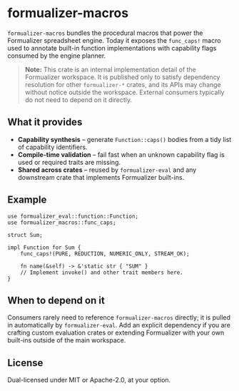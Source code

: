 # formualizer-macros

`formualizer-macros` bundles the procedural macros that power the
Formualizer spreadsheet engine. Today it exposes the `func_caps!` macro used to
annotate built-in function implementations with capability flags consumed by the
engine planner.

> **Note:** This crate is an internal implementation detail of the Formualizer
> workspace. It is published only to satisfy dependency resolution for other
> `formualizer-*` crates, and its APIs may change without notice outside the
> workspace. External consumers typically do not need to depend on it directly.

## What it provides

- **Capability synthesis** – generate `Function::caps()` bodies from a tidy list
  of capability identifiers.
- **Compile-time validation** – fail fast when an unknown capability flag is
  used or required traits are missing.
- **Shared across crates** – reused by `formualizer-eval` and any downstream
  crate that implements Formualizer built-ins.

## Example

```rust,ignore
use formualizer_eval::function::Function;
use formualizer_macros::func_caps;

struct Sum;

impl Function for Sum {
    func_caps!(PURE, REDUCTION, NUMERIC_ONLY, STREAM_OK);

    fn name(&self) -> &'static str { "SUM" }
    // Implement invoke() and other trait members here.
}
```

## When to depend on it

Consumers rarely need to reference `formualizer-macros` directly; it is pulled
in automatically by `formualizer-eval`. Add an explicit dependency if you are
crafting custom evaluation crates or extending Formualizer with your own
built-ins outside of the main workspace.

## License

Dual-licensed under MIT or Apache-2.0, at your option.
